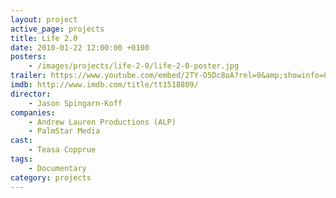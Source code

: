 ```yaml
---
layout: project
active_page: projects
title: Life 2.0
date: 2010-01-22 12:00:00 +0100
posters:
    - /images/projects/life-2-0/life-2-0-poster.jpg
trailer: https://www.youtube.com/embed/2TY-O5Dc8oA?rel=0&amp;showinfo=0
imdb: http://www.imdb.com/title/tt1518809/
director:
    - Jason Spingarn-Koff
companies:
    - Andrew Lauren Productions (ALP)
    - PalmStar Media
cast:
    - Teasa Copprue
tags:
    - Documentary
category: projects
---
```

